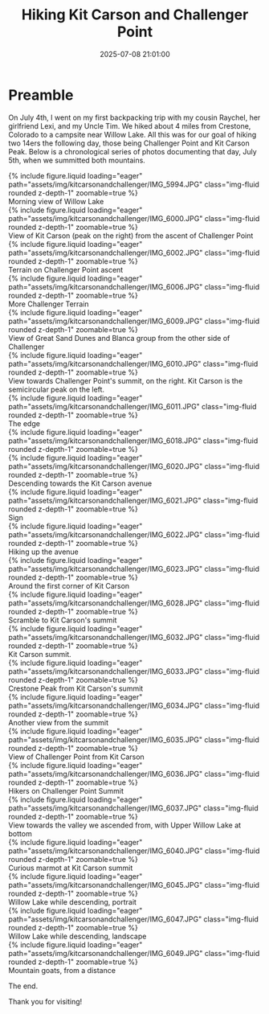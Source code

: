 ﻿---
layout: post
title: Hiking Kit Carson and Challenger Point
date: 2025-07-08 21:01:00
description: A photo sequence with captions from my recent hike of two Colorado 14ers
tags: hiking 
categories: 
thumbnail: assets/img/kitcarsonandchallenger/thumbnail.JPG
---
# Preamble
On July 4th, I went on my first backpacking trip with my cousin Raychel, her girlfriend Lexi, and my Uncle Tim. We hiked about 4 miles from Crestone, Colorado to a campsite near Willow Lake. All this was for our goal of hiking two 14ers the following day, those being Challenger Point and Kit Carson Peak. Below is a chronological series of photos documenting that day, July 5th, when we summitted both mountains. 

<div class="row mt-3">
    <div class="col-sm mt-3 mt-md-0">
        {% include figure.liquid loading="eager" path="assets/img/kitcarsonandchallenger/IMG_5994.JPG" class="img-fluid rounded z-depth-1" zoomable=true %}
    </div>
</div>
Morning view of Willow Lake

<div class="row mt-3">
    <div class="col-sm mt-3 mt-md-0">
        {% include figure.liquid loading="eager" path="assets/img/kitcarsonandchallenger/IMG_6000.JPG" class="img-fluid rounded z-depth-1" zoomable=true %}
    </div>
</div>
View of Kit Carson (peak on the right) from the ascent of Challenger Point

<div class="row mt-3">
    <div class="col-sm mt-3 mt-md-0">
        {% include figure.liquid loading="eager" path="assets/img/kitcarsonandchallenger/IMG_6002.JPG" class="img-fluid rounded z-depth-1" zoomable=true %}
    </div>
</div>
Terrain on Challenger Point ascent

<div class="row mt-3">
    <div class="col-sm mt-3 mt-md-0">
        {% include figure.liquid loading="eager" path="assets/img/kitcarsonandchallenger/IMG_6006.JPG" class="img-fluid rounded z-depth-1" zoomable=true %}
    </div>
</div>
More Challenger Terrain

<div class="row mt-3">
    <div class="col-sm mt-3 mt-md-0">
        {% include figure.liquid loading="eager" path="assets/img/kitcarsonandchallenger/IMG_6009.JPG" class="img-fluid rounded z-depth-1" zoomable=true %}
    </div>
</div>
View of Great Sand Dunes and Blanca group from the other side of Challenger

<div class="row mt-3">
    <div class="col-sm mt-3 mt-md-0">
        {% include figure.liquid loading="eager" path="assets/img/kitcarsonandchallenger/IMG_6010.JPG" class="img-fluid rounded z-depth-1" zoomable=true %}
    </div>
</div>
View towards Challenger Point's summit, on the right. Kit Carson is the semicircular peak on the left.

<div class="row mt-3">
    <div class="col-sm mt-3 mt-md-0">
        {% include figure.liquid loading="eager" path="assets/img/kitcarsonandchallenger/IMG_6011.JPG" class="img-fluid rounded z-depth-1" zoomable=true %}
    </div>
</div>
The edge


<div class="row mt-3">
    <div class="col-sm mt-3 mt-md-0">
        {% include figure.liquid loading="eager" path="assets/img/kitcarsonandchallenger/IMG_6018.JPG" class="img-fluid rounded z-depth-1" zoomable=true %}
    </div>
</div>

<div class="row mt-3">
    <div class="col-sm mt-3 mt-md-0">
        {% include figure.liquid loading="eager" path="assets/img/kitcarsonandchallenger/IMG_6020.JPG" class="img-fluid rounded z-depth-1" zoomable=true %}
    </div>
</div>
Descending towards the Kit Carson avenue

<div class="row mt-3">
    <div class="col-sm mt-3 mt-md-0">
        {% include figure.liquid loading="eager" path="assets/img/kitcarsonandchallenger/IMG_6021.JPG" class="img-fluid rounded z-depth-1" zoomable=true %}
    </div>
</div>
Sign

<div class="row mt-3">
    <div class="col-sm mt-3 mt-md-0">
        {% include figure.liquid loading="eager" path="assets/img/kitcarsonandchallenger/IMG_6022.JPG" class="img-fluid rounded z-depth-1" zoomable=true %}
    </div>
</div>
Hiking up the avenue

<div class="row mt-3">
    <div class="col-sm mt-3 mt-md-0">
        {% include figure.liquid loading="eager" path="assets/img/kitcarsonandchallenger/IMG_6023.JPG" class="img-fluid rounded z-depth-1" zoomable=true %}
    </div>
</div>
Around the first corner of Kit Carson

<div class="row mt-3">
    <div class="col-sm mt-3 mt-md-0">
        {% include figure.liquid loading="eager" path="assets/img/kitcarsonandchallenger/IMG_6028.JPG" class="img-fluid rounded z-depth-1" zoomable=true %}
    </div>
</div>
Scramble to Kit Carson's summit

<div class="row mt-3">
    <div class="col-sm mt-3 mt-md-0">
        {% include figure.liquid loading="eager" path="assets/img/kitcarsonandchallenger/IMG_6032.JPG" class="img-fluid rounded z-depth-1" zoomable=true %}
    </div>
</div>
Kit Carson summit.

<div class="row mt-3">
    <div class="col-sm mt-3 mt-md-0">
        {% include figure.liquid loading="eager" path="assets/img/kitcarsonandchallenger/IMG_6033.JPG" class="img-fluid rounded z-depth-1" zoomable=true %}
    </div>
</div>
Crestone Peak from Kit Carson's summit

<div class="row mt-3">
    <div class="col-sm mt-3 mt-md-0">
        {% include figure.liquid loading="eager" path="assets/img/kitcarsonandchallenger/IMG_6034.JPG" class="img-fluid rounded z-depth-1" zoomable=true %}
    </div>
</div>
Another view from the summit

<div class="row mt-3">
    <div class="col-sm mt-3 mt-md-0">
        {% include figure.liquid loading="eager" path="assets/img/kitcarsonandchallenger/IMG_6035.JPG" class="img-fluid rounded z-depth-1" zoomable=true %}
    </div>
</div>
View of Challenger Point from Kit Carson

<div class="row mt-3">
    <div class="col-sm mt-3 mt-md-0">
        {% include figure.liquid loading="eager" path="assets/img/kitcarsonandchallenger/IMG_6036.JPG" class="img-fluid rounded z-depth-1" zoomable=true %}
    </div>
</div>
Hikers on Challenger Point Summit

<div class="row mt-3">
    <div class="col-sm mt-3 mt-md-0">
        {% include figure.liquid loading="eager" path="assets/img/kitcarsonandchallenger/IMG_6037.JPG" class="img-fluid rounded z-depth-1" zoomable=true %}
    </div>
</div>
View towards the valley we ascended from, with Upper Willow Lake at bottom

<div class="row mt-3">
    <div class="col-sm mt-3 mt-md-0">
        {% include figure.liquid loading="eager" path="assets/img/kitcarsonandchallenger/IMG_6040.JPG" class="img-fluid rounded z-depth-1" zoomable=true %}
    </div>
</div>
Curious marmot at Kit Carson summit

<div class="row mt-3">
    <div class="col-sm mt-3 mt-md-0">
        {% include figure.liquid loading="eager" path="assets/img/kitcarsonandchallenger/IMG_6045.JPG" class="img-fluid rounded z-depth-1" zoomable=true %}
    </div>
</div>
Willow Lake while descending, portrait

<div class="row mt-3">
    <div class="col-sm mt-3 mt-md-0">
        {% include figure.liquid loading="eager" path="assets/img/kitcarsonandchallenger/IMG_6047.JPG" class="img-fluid rounded z-depth-1" zoomable=true %}
    </div>
</div>
Willow Lake while descending, landscape

<div class="row mt-3">
    <div class="col-sm mt-3 mt-md-0">
        {% include figure.liquid loading="eager" path="assets/img/kitcarsonandchallenger/IMG_6049.JPG" class="img-fluid rounded z-depth-1" zoomable=true %}
    </div>
</div>
Mountain goats, from a distance

The end.

Thank you for visiting!
